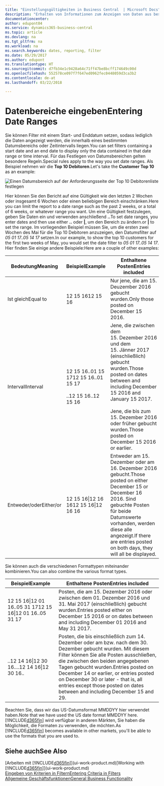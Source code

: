 ```yaml
---
title: "Einstellungsgültigkeiten in Business Central  | Microsoft Docs"
description: "Erhalten von Informationen zum Anzeigen von Daten aus bestimmten Zeiträumen mithilfe von Business Central"
documentationcenter: 
author: edupont04
ms.service: dynamics365-business-central
ms.topic: article
ms.devlang: na
ms.tgt_pltfrm: na
ms.workload: na
ms.search.keywords: dates, reporting, filter
ms.date: 05/29/2017
ms.author: edupont
ms.translationtype: HT
ms.sourcegitcommit: d7fb34e1c9428a64c71ff47be8bcff174649c00d
ms.openlocfilehash: 552578ce097f7f647ed0962fec0448059d3ca3b2
ms.contentlocale: de-at
ms.lasthandoff: 03/22/2018

---
```

# <a name="entering-date-ranges"></a><span data-ttu-id="ed58a-103">Datenbereiche eingeben</span><span class="sxs-lookup"><span data-stu-id="ed58a-103">Entering Date Ranges</span></span> 
<span data-ttu-id="ed58a-104">Sie können Filter mit einem Start- und Enddatum setzen, sodass lediglich die Daten angezeigt werden, die innerhalb eines bestimmten Datumsbereichs oder Zeitintervalls liegen.</span><span class="sxs-lookup"><span data-stu-id="ed58a-104">You can set filters containing a start date and an end date to display only the data contained in that date range or time interval.</span></span> <span data-ttu-id="ed58a-105">Für das Festlegen von Datumsbereichen gelten besondere Regeln.</span><span class="sxs-lookup"><span data-stu-id="ed58a-105">Special rules apply to the way you set date ranges.</span></span> <span data-ttu-id="ed58a-106">Als Beispiel nehmen wir die **Top 10 Debitoren**.</span><span class="sxs-lookup"><span data-stu-id="ed58a-106">Let's take the **Customer Top 10** as an example:</span></span>

![Einen Datumsbereich auf der Anforderungsseite der Top 10 Debitorenliste festlegen](./media/ui-enter-date-ranges/customer-top10-list.png)

<span data-ttu-id="ed58a-108">Hier können Sie den Bericht auf eine Gültigkeit wie den letzten 2 Wochen oder insgesamt 6 Wochen oder einen beliebigen Bereich einschränken.</span><span class="sxs-lookup"><span data-stu-id="ed58a-108">Here you can limit the report to a date range such as the past 2 weeks, or a total of 6 weeks, or whatever range you want.</span></span> <span data-ttu-id="ed58a-109">Um eine Gültigkeit festzulegen, geben Sie Daten ein und verwenden anschließend **..**</span><span class="sxs-lookup"><span data-stu-id="ed58a-109">To set date ranges, you enter dates and then use either **..**</span></span> <span data-ttu-id="ed58a-110">oder **|**, um den Bereich zu ändern.</span><span class="sxs-lookup"><span data-stu-id="ed58a-110">or **|** to set the range.</span></span> <span data-ttu-id="ed58a-111">Im vorliegenden Beispiel müssen Sie, um die ersten zwei Wochen des Mai für die Top 10 Debitoren anzuzeigen, den Datumsfilter auf *05 01 17..05 14 17* setzen.</span><span class="sxs-lookup"><span data-stu-id="ed58a-111">In our example, to show the top 10 customers for the first two weeks of May, you would set the date filter to *05 01 17..05 14 17*.</span></span>
<span data-ttu-id="ed58a-112">Hier finden Sie einige andere Beispiele:</span><span class="sxs-lookup"><span data-stu-id="ed58a-112">Here are a couple of other examples:</span></span>

| <span data-ttu-id="ed58a-113">Bedeutung</span><span class="sxs-lookup"><span data-stu-id="ed58a-113">Meaning</span></span> | <span data-ttu-id="ed58a-114">Beispiel</span><span class="sxs-lookup"><span data-stu-id="ed58a-114">Example</span></span> | <span data-ttu-id="ed58a-115">Enthaltene Posten</span><span class="sxs-lookup"><span data-stu-id="ed58a-115">Entries included</span></span> |
|---|---|---|
|<span data-ttu-id="ed58a-116">Ist gleich</span><span class="sxs-lookup"><span data-stu-id="ed58a-116">Equal to</span></span>| <span data-ttu-id="ed58a-117">12 15 16</span><span class="sxs-lookup"><span data-stu-id="ed58a-117">12 15 16</span></span> |<span data-ttu-id="ed58a-118">Nur jene, die am 15. Deuzember 2016 gebucht wurden.</span><span class="sxs-lookup"><span data-stu-id="ed58a-118">Only those posted on December 15 2016.</span></span>|
|<span data-ttu-id="ed58a-119">Intervall</span><span class="sxs-lookup"><span data-stu-id="ed58a-119">Interval</span></span>| <span data-ttu-id="ed58a-120">12 15 16..01 15 17</span><span class="sxs-lookup"><span data-stu-id="ed58a-120">12 15 16..01 15 17</span></span><br /><br /><span data-ttu-id="ed58a-121">..12 15 16</span><span class="sxs-lookup"><span data-stu-id="ed58a-121">..12 15 16</span></span>|<span data-ttu-id="ed58a-122">Jene, die zwischen dem 15. Dezember 2016 und dem 15. Jänner 2017 (einschließlich) gebucht wurden.</span><span class="sxs-lookup"><span data-stu-id="ed58a-122">Those posted on dates between and including December 15 2016 and January 15 2017.</span></span><br /><br /><span data-ttu-id="ed58a-123">Jene, die bis zum 15. Dezember 2016 oder früher gebucht wurden.</span><span class="sxs-lookup"><span data-stu-id="ed58a-123">Those posted on December 15 2016 or earlier.</span></span>|
|<span data-ttu-id="ed58a-124">Entweder/oder</span><span class="sxs-lookup"><span data-stu-id="ed58a-124">Either/or</span></span>|<span data-ttu-id="ed58a-125">12 15 16&#124;12 16 16</span><span class="sxs-lookup"><span data-stu-id="ed58a-125">12 15 16&#124;12 16 16</span></span>|<span data-ttu-id="ed58a-126">Entweder am 15. Dezember oder am 16. Dezember 2016 gebucht.</span><span class="sxs-lookup"><span data-stu-id="ed58a-126">Those posted on either December 15 or December 16 2016.</span></span> <span data-ttu-id="ed58a-127">Sind gebuchte Posten für beide Datumswerte vorhanden, werden diese alle angezeigt.</span><span class="sxs-lookup"><span data-stu-id="ed58a-127">If there are entries posted on both days, they will all be displayed.</span></span>|

<span data-ttu-id="ed58a-128">Sie können auch die verschiedenen Formattypen miteinander kombinieren.</span><span class="sxs-lookup"><span data-stu-id="ed58a-128">You can also combine the various format types.</span></span>

| <span data-ttu-id="ed58a-129">Beispiel</span><span class="sxs-lookup"><span data-stu-id="ed58a-129">Example</span></span> | <span data-ttu-id="ed58a-130">Enthaltene Posten</span><span class="sxs-lookup"><span data-stu-id="ed58a-130">Entries included</span></span> |
|---|---|
|<span data-ttu-id="ed58a-131">12 15 16&#124;12 01 16..05 31 17</span><span class="sxs-lookup"><span data-stu-id="ed58a-131">12 15 16&#124;12 01 16..05 31 17</span></span> | <span data-ttu-id="ed58a-132">Posten, die am 15. Dezember 2016 oder zwischen dem 01. Dezember 2016 und 31. Mai 2017 (einschließlich) gebucht wurden.</span><span class="sxs-lookup"><span data-stu-id="ed58a-132">Entries posted either on December 15 2016 or on dates between and including December 01 2016 and May 31 2017.</span></span> |
|<span data-ttu-id="ed58a-133">..12 14 16&#124;12 30 16..</span><span class="sxs-lookup"><span data-stu-id="ed58a-133">..12 14 16&#124;12 30 16..</span></span> | <span data-ttu-id="ed58a-134">Posten, die bis einschließlich zum 14. Dezember oder am bzw. nach dem 30. Dezember gebucht wurden. Mit diesem Filter können Sie alle Posten ausschließen, die zwischen den beiden angegebenen Tagen gebucht wurden.</span><span class="sxs-lookup"><span data-stu-id="ed58a-134">Entries posted on December 14 or earlier, or entries posted on December 30 or later - that is, all entries except those posted on dates between and including December 15 and 29.</span></span> |

<span data-ttu-id="ed58a-135">Beachten Sie, dass wir das US-Datumsformat MMDDYY hier verwendet haben.</span><span class="sxs-lookup"><span data-stu-id="ed58a-135">Note that we have used the US date format MMDDYY here.</span></span> <span data-ttu-id="ed58a-136">[!INCLUDE[d365fin](includes/d365fin_md.md)] wird verfügbar in anderen Märkten, Sie haben die Möglichkeit, die Formaten zu verwenden, die möchten.</span><span class="sxs-lookup"><span data-stu-id="ed58a-136">As [!INCLUDE[d365fin](includes/d365fin_md.md)] becomes available in other markets, you'll be able to use the formats that you are used to.</span></span>

## <a name="see-also"></a><span data-ttu-id="ed58a-137">Siehe auch</span><span class="sxs-lookup"><span data-stu-id="ed58a-137">See Also</span></span>
<span data-ttu-id="ed58a-138">[Arbeiten mit [!INCLUDE[d365fin](includes/d365fin_long_md.md)]](ui-work-product.md)</span><span class="sxs-lookup"><span data-stu-id="ed58a-138">[Working with [!INCLUDE[d365fin](includes/d365fin_long_md.md)]](ui-work-product.md)</span></span>  
[<span data-ttu-id="ed58a-139">Eingeben von Kriterien in Filtern</span><span class="sxs-lookup"><span data-stu-id="ed58a-139">Entering Criteria in Filters </span></span>](ui-enter-criteria-filters.md)  
[<span data-ttu-id="ed58a-140">Allgemeine Geschäftsfunktionen</span><span class="sxs-lookup"><span data-stu-id="ed58a-140">General Business Functionality</span></span>](ui-across-business-areas.md)

